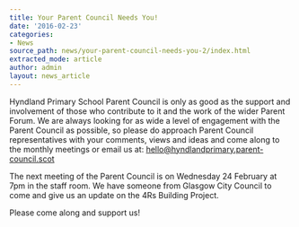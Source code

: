 ```yaml
---
title: Your Parent Council Needs You!
date: '2016-02-23'
categories:
- News
source_path: news/your-parent-council-needs-you-2/index.html
extracted_mode: article
author: admin
layout: news_article
---
```

Hyndland Primary School Parent Council is only as good as the support and involvement of those who contribute to it and the work of the wider Parent Forum. We are always looking for as wide a level of engagement with the Parent Council as possible, so please do approach Parent Council representatives with your comments, views and ideas and come along to the monthly meetings or email us at: [hello@hyndlandprimary.parent-council.scot](mailto:hello@hyndlandprimary.parent-council.scot)

The next meeting of the Parent Council is on Wednesday 24 February at 7pm in the staff room. We have someone from Glasgow City Council to come and give us an update on the 4Rs Building Project.

Please come along and support us!
